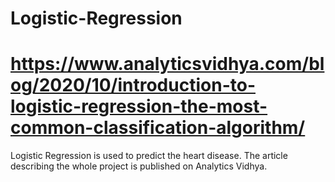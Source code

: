 # Logistic-Regression
# https://www.analyticsvidhya.com/blog/2020/10/introduction-to-logistic-regression-the-most-common-classification-algorithm/
Logistic Regression is used to predict the heart disease. The article describing the whole project is published on Analytics Vidhya.
